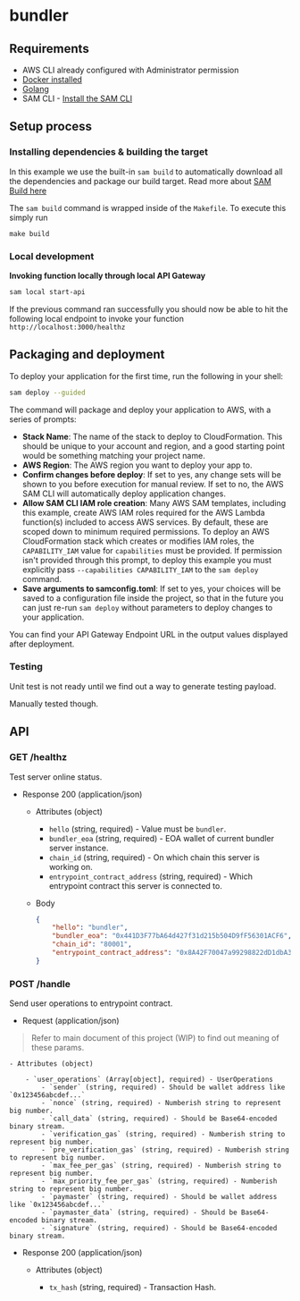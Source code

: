 # bundler

## Requirements

* AWS CLI already configured with Administrator permission
* [Docker installed](https://www.docker.com/community-edition)
* [Golang](https://golang.org)
* SAM CLI - [Install the SAM CLI](https://docs.aws.amazon.com/serverless-application-model/latest/developerguide/serverless-sam-cli-install.html)

## Setup process

### Installing dependencies & building the target

In this example we use the built-in `sam build` to automatically download all the dependencies and package our build target.
Read more about [SAM Build here](https://docs.aws.amazon.com/serverless-application-model/latest/developerguide/sam-cli-command-reference-sam-build.html)

The `sam build` command is wrapped inside of the `Makefile`. To execute this simply run

```shell
make build
```

### Local development

**Invoking function locally through local API Gateway**

```bash
sam local start-api
```

If the previous command ran successfully you should now be able to hit the following local endpoint to invoke your function `http://localhost:3000/healthz`

## Packaging and deployment

To deploy your application for the first time, run the following in your shell:

```bash
sam deploy --guided
```

The command will package and deploy your application to AWS, with a series of prompts:

* **Stack Name**: The name of the stack to deploy to CloudFormation. This should be unique to your account and region, and a good starting point would be something matching your project name.
* **AWS Region**: The AWS region you want to deploy your app to.
* **Confirm changes before deploy**: If set to yes, any change sets will be shown to you before execution for manual review. If set to no, the AWS SAM CLI will automatically deploy application changes.
* **Allow SAM CLI IAM role creation**: Many AWS SAM templates, including this example, create AWS IAM roles required for the AWS Lambda function(s) included to access AWS services. By default, these are scoped down to minimum required permissions. To deploy an AWS CloudFormation stack which creates or modifies IAM roles, the `CAPABILITY_IAM` value for `capabilities` must be provided. If permission isn't provided through this prompt, to deploy this example you must explicitly pass `--capabilities CAPABILITY_IAM` to the `sam deploy` command.
* **Save arguments to samconfig.toml**: If set to yes, your choices will be saved to a configuration file inside the project, so that in the future you can just re-run `sam deploy` without parameters to deploy changes to your application.

You can find your API Gateway Endpoint URL in the output values displayed after deployment.

### Testing

Unit test is not ready until we find out a way to generate testing payload.

Manually tested though.

## API

### GET /healthz

Test server online status.

- Response 200 (application/json)

    - Attributes (object)

        - `hello` (string, required) - Value must be `bundler`.
        - `bundler_eoa` (string, required) - EOA wallet of current bundler server instance.
        - `chain_id` (string, required) - On which chain this server is working on.
        - `entrypoint_contract_address` (string, required) - Which entrypoint contract this server is connected to.

    - Body

        ```json
        {
            "hello": "bundler",
            "bundler_eoa": "0x441D3F77bA64d427f31d215b504D9fF56301ACF6",
            "chain_id": "80001",
            "entrypoint_contract_address": "0x8A42F70047a99298822dD1dbA34b454fc49913F2"
        }
        ```

### POST /handle

Send user operations to entrypoint contract.

- Request (application/json)

> Refer to main document of this project (WIP) to find out meaning of these params.

    - Attributes (object)

        - `user_operations` (Array[object], required) - UserOperations
            - `sender` (string, required) - Should be wallet address like `0x123456abcdef...`
            - `nonce` (string, required) - Numberish string to represent big number.
            - `call_data` (string, required) - Should be Base64-encoded binary stream.
            - `verification_gas` (string, required) - Numberish string to represent big number.
            - `pre_verification_gas` (string, required) - Numberish string to represent big number.
            - `max_fee_per_gas` (string, required) - Numberish string to represent big number.
            - `max_priority_fee_per_gas` (string, required) - Numberish string to represent big number.
            - `paymaster` (string, required) - Should be wallet address like `0x123456abcdef...`
            - `paymaster_data` (string, required) - Should be Base64-encoded binary stream.
            - `signature` (string, required) - Should be Base64-encoded binary stream.

- Response 200 (application/json)

    - Attributes (object)

        - `tx_hash` (string, required) - Transaction Hash.
